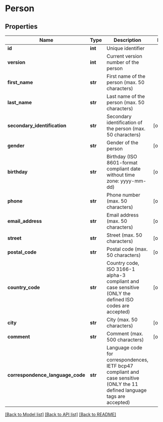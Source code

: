 # Person

## Properties
Name | Type | Description | Notes
------------ | ------------- | ------------- | -------------
**id** | **int** | Unique identifier | 
**version** | **int** | Current version number of the person | 
**first_name** | **str** | First name of the person (max. 50 characters) | 
**last_name** | **str** | Last name of the person (max. 50 characters) | 
**secondary_identification** | **str** | Secondary identification of the person (max. 50 characters) | [optional] 
**gender** | **str** | Gender of the person | [optional] 
**birthday** | **str** | Birthday (ISO 8601-format compliant date without time zone: yyyy-mm-dd) | [optional] 
**phone** | **str** | Phone number (max. 50 characters) | [optional] 
**email_address** | **str** | Email address (max. 50 characters) | [optional] 
**street** | **str** | Street (max. 50 characters) | [optional] 
**postal_code** | **str** | Postal code (max. 50 characters) | [optional] 
**country_code** | **str** | Country code, ISO 3166-1 alpha-3 compliant and case sensitive (ONLY the defined ISO codes are accepted) | [optional] 
**city** | **str** | City (max. 50 characters) | [optional] 
**comment** | **str** | Comment (max. 500 characters) | [optional] 
**correspondence_language_code** | **str** | Language code for correspondences, IETF bcp47 compliant and case sensitive (ONLY the 11 defined language tags are accepted) | 

[[Back to Model list]](../README.md#documentation-for-models) [[Back to API list]](../README.md#documentation-for-api-endpoints) [[Back to README]](../README.md)

